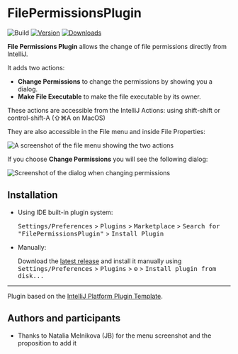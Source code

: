 # FilePermissionsPlugin

![Build](https://github.com/bjonnh/FilePermissionsPlugin/workflows/Build/badge.svg)
[![Version](https://img.shields.io/jetbrains/plugin/v/PLUGIN_ID.svg)](https://plugins.jetbrains.com/plugin/16238-filepermissionsplugin)
[![Downloads](https://img.shields.io/jetbrains/plugin/d/PLUGIN_ID.svg)](https://plugins.jetbrains.com/plugin/16238-filepermissionsplugin)

<!-- Plugin description -->
**File Permissions Plugin** allows the change of file permissions directly from IntelliJ.

It adds two actions:

- **Change Permissions** to change the permissions by showing you a dialog. 
- **Make File Executable** to make the file executable by its owner.

These actions are accessible from the IntelliJ Actions: using shift-shift or control-shift-A (⇧⌘A on MacOS)

They are also accessible in the File menu and inside File Properties:

![A screenshot of the file menu showing the two actions](https://raw.githubusercontent.com/bjonnh/FilePermissionsPlugin/main/images/filepermission.jpg)

If you choose **Change Permissions** you will see the following dialog:

![Screenshot of the dialog when changing permissions](https://raw.githubusercontent.com/bjonnh/FilePermissionsPlugin/main/images/screenshot.png)
<!-- Plugin description end -->

## Installation

- Using IDE built-in plugin system:
  
  <kbd>Settings/Preferences</kbd> > <kbd>Plugins</kbd> > <kbd>Marketplace</kbd> > <kbd>Search for "FilePermissionsPlugin"</kbd> >
  <kbd>Install Plugin</kbd>
  
- Manually:

  Download the [latest release](https://github.com/bjonnh/FilePermissionsPlugin/releases/latest) and install it manually using
  <kbd>Settings/Preferences</kbd> > <kbd>Plugins</kbd> > <kbd>⚙️</kbd> > <kbd>Install plugin from disk...</kbd>


---
Plugin based on the [IntelliJ Platform Plugin Template][template].

[template]: https://github.com/JetBrains/intellij-platform-plugin-template

## Authors and participants

- Thanks to Natalia Melnikova (JB) for the menu screenshot and the proposition to add it
